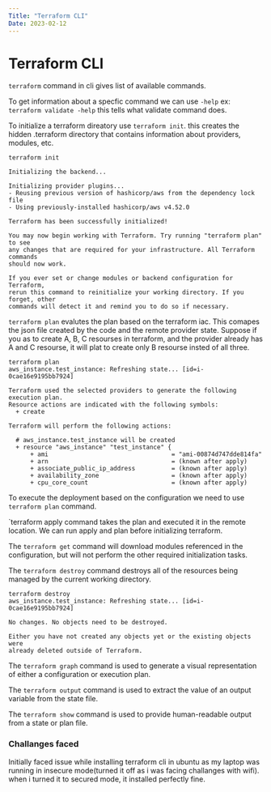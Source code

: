 ```yaml
---
Title: "Terraform CLI"
Date: 2023-02-12
---
```


<h1>Terraform CLI </h1>

`terraform` command in cli gives list of available commands.

To get information about a specfic command we can use `-help` ex: `terraform validate -help` this tells what validate command does.

To initialize a terraform direatory use `terraform init`. this creates the hidden .terraform directory that contains information about providers, modules, etc.

```
terraform init

Initializing the backend...

Initializing provider plugins...
- Reusing previous version of hashicorp/aws from the dependency lock file
- Using previously-installed hashicorp/aws v4.52.0

Terraform has been successfully initialized!

You may now begin working with Terraform. Try running "terraform plan" to see
any changes that are required for your infrastructure. All Terraform commands
should now work.

If you ever set or change modules or backend configuration for Terraform,
rerun this command to reinitialize your working directory. If you forget, other
commands will detect it and remind you to do so if necessary.
```

`terraform plan` evalutes the plan based on the terraform iac. This comapes the json file created by the code and the remote provider state. Suppose if you as to create A, B, C resourses in
terraform, and the provider already has A and C resourse, it will plat to create only B resourse insted of all three.

```
terraform plan
aws_instance.test_instance: Refreshing state... [id=i-0cae16e9195bb7924]

Terraform used the selected providers to generate the following execution plan.
Resource actions are indicated with the following symbols:
  + create

Terraform will perform the following actions:

  # aws_instance.test_instance will be created
  + resource "aws_instance" "test_instance" {
      + ami                                  = "ami-00874d747dde814fa"
      + arn                                  = (known after apply)
      + associate_public_ip_address          = (known after apply)
      + availability_zone                    = (known after apply)
      + cpu_core_count                       = (known after apply)
```

To execute the deployment based on the configuration we need to use `terraform plan` command. 

`terraform apply command takes the plan and executed it in the remote location. We can run apply and plan before initializing terraform.

The `terraform get` command will download modules referenced in the configuration, but will not perform the other required initialization tasks.

The `terraform destroy` command destroys all of the resources being managed by the current working directory.

```
terraform destroy
aws_instance.test_instance: Refreshing state... [id=i-0cae16e9195bb7924]

No changes. No objects need to be destroyed.

Either you have not created any objects yet or the existing objects were
already deleted outside of Terraform.
```

The `terraform graph` command is used to generate a visual representation of either a configuration or execution plan.

The `terraform output` command is used to extract the value of an output variable from the state file.

The `terraform show` command is used to provide human-readable output from a state or plan file.


<h3>Challanges faced </h3>

Initially faced issue while installing terraform cli in ubuntu as my laptop was running in insecure mode(turned it off as i was facing challanges with wifi). when i turned it to secured mode, it installed perfectly fine.
